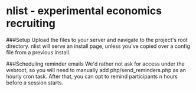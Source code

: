 # nlist - experimental economics recruiting


###Setup
Upload the files to your server and navigate to the project's root directory. nlist will serve an install page, unless you've copied over a config file from a previous install. 

###Scheduling reminder emails
We'd rather not ask for access under the webroot, so you will need to manually add php/send_reminders.php as an hourly cron task. After that, you can opt to remind participants n hours before a session starts.
